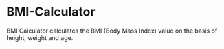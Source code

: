 # BMI-Calculator
BMI Calculator calculates the BMI (Body Mass Index) value on the basis of height, weight and age.
